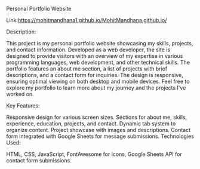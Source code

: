 Personal Portfolio Website

Link:https://mohitmandhana1.github.io/MohitMandhana.github.io/

Description:

This project is my personal portfolio website showcasing my skills, projects, and contact information. Developed as a web developer, the site is designed to provide visitors with an overview of my expertise in various programming languages, web development, and other technical skills. The portfolio features an about me section, a list of projects with brief descriptions, and a contact form for inquiries. The design is responsive, ensuring optimal viewing on both desktop and mobile devices. Feel free to explore my portfolio to learn more about my journey and the projects I've worked on.

Key Features:

Responsive design for various screen sizes.
Sections for about me, skills, experience, education, projects, and contact.
Dynamic tab system to organize content.
Project showcase with images and descriptions.
Contact form integrated with Google Sheets for message submissions.
Technologies Used:

HTML,
CSS,
JavaScript,
FontAwesome for icons,
Google Sheets API for contact form submissions.
